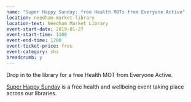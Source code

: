 ```yaml
---
name: "Super Happy Sunday: free Health MOTs from Everyone Active"
location: needham-market-library
location-text: Needham Market Library
event-start-date: 2019-01-27
event-start-time: 1100
event-end-time: 1200
event-ticket-price: free
event-category: shs
breadcrumb: y
---
```


Drop in to the library for a free Health MOT from Everyone Active.

[Super Happy Sunday](/news/super-happy-sunday/) is a free health and wellbeing event taking place across our libraries.
